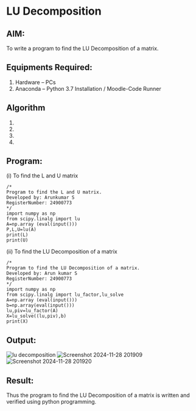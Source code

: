 # LU Decomposition 

## AIM:
To write a program to find the LU Decomposition of a matrix.

## Equipments Required:
1. Hardware – PCs
2. Anaconda – Python 3.7 Installation / Moodle-Code Runner

## Algorithm
1. 
2. 
3. 
4. 

## Program:
(i) To find the L and U matrix
```
/*
Program to find the L and U matrix.
Developed by: Arunkumar S
RegisterNumber: 24900773
*/
import numpy as np
from scipy.linalg import lu
A=np.array (eval(input()))
P,L,U=lu(A)
print(L)
print(U)
```
(ii) To find the LU Decomposition of a matrix
```
/*
Program to find the LU Decomposition of a matrix.
Developed by: Arun kumar S
RegisterNumber: 24900773
*/
import numpy as np
from scipy.linalg import lu_factor,lu_solve
A=np.array (eval(input()))
b=np.array(eval(input()))
lu,piv=lu_factor(A)
X=lu_solve((lu,piv),b)
print(X)
```

## Output:
![lu decomposition]()
![Screenshot 2024-11-28 201909](https://github.com/user-attachments/assets/904e5e15-9bd5-457a-b5a1-12f7b4550490)
![Screenshot 2024-11-28 201920](https://github.com/user-attachments/assets/4321c3ea-656e-479b-b358-71365ff8b5e6)



## Result:
Thus the program to find the LU Decomposition of a matrix is written and verified using python programming.

